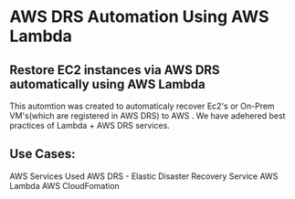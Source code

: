 # AWS DRS Automation Using AWS Lambda
##  Restore EC2 instances via AWS DRS automatically using AWS Lambda



This automtion was created to automaticaly recover Ec2's or On-Prem VM's(which are registered in AWS DRS) to AWS . We have adehered best practices of Lambda + AWS DRS services. 

## Use Cases:





AWS Services Used
AWS DRS - Elastic Disaster Recovery Service
AWS Lambda
AWS CloudFomation 
